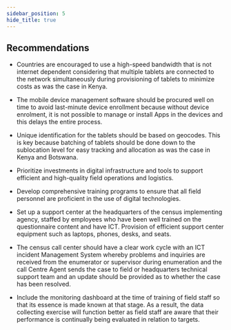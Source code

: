 ```yaml
---
sidebar_position: 5
hide_title: true 
---
```


## Recommendations

- Countries are encouraged to use a high-speed bandwidth that is not internet dependent considering that multiple tablets are connected to the network simultaneously during provisioning of tablets to minimize costs as was the case in Kenya.

- The mobile device management software should be procured well on time to avoid last-minute device enrollment because without device enrolment, it is not possible to manage or install Apps in the devices and this delays the entire process.

- Unique identification for the tablets should be based on geocodes. This is key because batching of tablets should be done down to the sublocation level for easy tracking and allocation as was the case in Kenya and Botswana.

- Prioritize investments in digital infrastructure and tools to support efficient and high-quality field operations and logistics.

- Develop comprehensive training programs to ensure that all field personnel are proficient in the use of digital technologies.

- Set up a support center at the headquarters of the census implementing agency, staffed by employees who have been well trained on the questionnaire content and have ICT. Provision of efficient support center equipment such as laptops, phones, desks, and seats. 

- The census call center should have a clear work cycle with an ICT incident Management System whereby problems and inquiries are received from the enumerator or supervisor during enumeration and the call Centre Agent sends the case to field or headquarters technical support team and an update should be provided as to whether the case has been resolved.

- Include the monitoring dashboard at the time of training of field staff so that its essence is made known at that stage. As a result, the data collecting exercise will function better as field staff are aware that their performance is continually being evaluated in relation to targets.